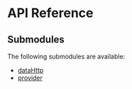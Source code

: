 # API Reference <a name="API Reference" id="api-reference"></a>

## Submodules <a name="Submodules" id="submodules"></a>

The following submodules are available:

- [dataHttp](./dataHttp.python.md)
- [provider](./provider.python.md)





